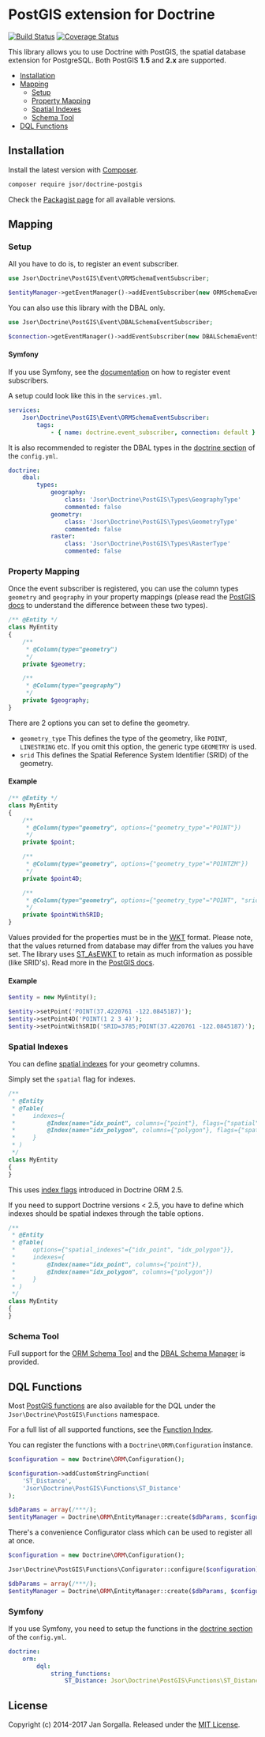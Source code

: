 PostGIS extension for Doctrine
==============================

[![Build Status](https://travis-ci.org/jsor/doctrine-postgis.svg?branch=master)](https://travis-ci.org/jsor/doctrine-postgis)
[![Coverage Status](https://coveralls.io/repos/jsor/doctrine-postgis/badge.svg?branch=master&service=github)](https://coveralls.io/github/jsor/doctrine-postgis?branch=master)

This library allows you to use Doctrine with PostGIS, the spatial database
extension for PostgreSQL. Both PostGIS **1.5** and **2.x** are supported.

* [Installation](#installation)
* [Mapping](#mapping)
    * [Setup](#setup)
    * [Property Mapping](#property-mapping)
    * [Spatial Indexes](#spatial-indexes)
    * [Schema Tool](#schema-tool)
* [DQL Functions](#dql-functions)

Installation
------------

Install the latest version with [Composer](https://getcomposer.org).

```bash
composer require jsor/doctrine-postgis
```

Check the [Packagist page](https://packagist.org/packages/jsor/doctrine-postgis)
for all available versions.

Mapping
-------

### Setup

All you have to do is, to register an event subscriber.

```php
use Jsor\Doctrine\PostGIS\Event\ORMSchemaEventSubscriber;

$entityManager->getEventManager()->addEventSubscriber(new ORMSchemaEventSubscriber());
```

You can also use this library with the DBAL only.

```php
use Jsor\Doctrine\PostGIS\Event\DBALSchemaEventSubscriber;

$connection->getEventManager()->addEventSubscriber(new DBALSchemaEventSubscriber());
```

#### Symfony

If you use Symfony, see the [documentation](https://symfony.com/doc/current/doctrine/event_listeners_subscribers.html)
on how to register event subscribers.

A setup could look like this in the `services.yml`.

```yaml
services:
    Jsor\Doctrine\PostGIS\Event\ORMSchemaEventSubscriber:
        tags:
            - { name: doctrine.event_subscriber, connection: default }
```

It is also recommended to register the DBAL types in the
[doctrine section](https://symfony.com/doc/current/reference/configuration/doctrine.html)
of the `config.yml`.

```yaml
doctrine:
    dbal:
        types:
            geography:
                class: 'Jsor\Doctrine\PostGIS\Types\GeographyType'
                commented: false
            geometry:
                class: 'Jsor\Doctrine\PostGIS\Types\GeometryType'
                commented: false
            raster:
                class: 'Jsor\Doctrine\PostGIS\Types\RasterType'
                commented: false
```

### Property Mapping

Once the event subscriber is registered, you can use the column types
`geometry` and `geography` in your property mappings (please read the
[PostGIS docs](https://postgis.net/docs/using_postgis_dbmanagement.html#PostGIS_Geography)
to understand the difference between these two types).

```php
/** @Entity */
class MyEntity
{
    /**
     * @Column(type="geometry")
     */
    private $geometry;

    /**
     * @Column(type="geography")
     */
    private $geography;
}
```

There are 2 options you can set to define the geometry.

* `geometry_type`
   This defines the type of the geometry, like `POINT`, `LINESTRING` etc.
   If you omit this option, the generic type `GEOMETRY` is used.
* `srid`
   This defines the Spatial Reference System Identifier (SRID) of the geometry.

#### Example

```php
/** @Entity */
class MyEntity
{
    /**
     * @Column(type="geometry", options={"geometry_type"="POINT"})
     */
    private $point;

    /**
     * @Column(type="geometry", options={"geometry_type"="POINTZM"})
     */
    private $point4D;

    /**
     * @Column(type="geometry", options={"geometry_type"="POINT", "srid"=3785})
     */
    private $pointWithSRID;
}
```

Values provided for the properties must be in the [WKT](https://en.wikipedia.org/wiki/Well-known_text)
format. Please note, that the values returned from database may differ from the
values you have set. The library uses [ST_AsEWKT](https://postgis.net/docs/ST_AsEWKT.html)
to retain as much information as possible (like SRID's). Read more in the
[PostGIS docs](https://postgis.net/docs/using_postgis_dbmanagement.html#RefObject).

#### Example

```php
$entity = new MyEntity();

$entity->setPoint('POINT(37.4220761 -122.0845187)');
$entity->setPoint4D('POINT(1 2 3 4)');
$entity->setPointWithSRID('SRID=3785;POINT(37.4220761 -122.0845187)');
```

### Spatial Indexes

You can define [spatial indexes](https://postgis.net/docs/using_postgis_dbmanagement.html#gist_indexes)
for your geometry columns.

Simply set the `spatial` flag for indexes.

```php
/**
 * @Entity
 * @Table(
 *     indexes={
 *         @Index(name="idx_point", columns={"point"}, flags={"spatial"})),
 *         @Index(name="idx_polygon", columns={"polygon"}, flags={"spatial"}))
 *     }
 * )
 */
class MyEntity
{
}
```

This uses [index flags](http://docs.doctrine-project.org/projects/doctrine-orm/en/latest/changelog/migration_2_5.html#mapping-allow-configuring-index-flags)
introduced in Doctrine ORM 2.5.

If you need to support Doctrine versions < 2.5, you have to define which indexes
should be spatial indexes through the table options.

```php
/**
 * @Entity
 * @Table(
 *     options={"spatial_indexes"={"idx_point", "idx_polygon"}},
 *     indexes={
 *         @Index(name="idx_point", columns={"point"}),
 *         @Index(name="idx_polygon", columns={"polygon"})
 *     }
 * )
 */
class MyEntity
{
}
```

### Schema Tool

Full support for the [ORM Schema Tool](http://docs.doctrine-project.org/projects/doctrine-orm/en/latest/reference/tools.html)
and the [DBAL Schema Manager](http://docs.doctrine-project.org/projects/doctrine-dbal/en/latest/reference/schema-manager.html)
is provided.

DQL Functions
-------------

Most [PostGIS functions](https://postgis.net/docs/reference.html) are also
available for the DQL under the `Jsor\Doctrine\PostGIS\Functions` namespace.

For a full list of all supported functions, see the
[Function Index](docs/function-index.md).

You can register the functions with a `Doctrine\ORM\Configuration` instance.
 
```php
$configuration = new Doctrine\ORM\Configuration();

$configuration->addCustomStringFunction(
    'ST_Distance',
    'Jsor\Doctrine\PostGIS\Functions\ST_Distance'
);

$dbParams = array(/***/);
$entityManager = Doctrine\ORM\EntityManager::create($dbParams, $configuration);
```

There's a convenience Configurator class which can be used to register all
at once.

```php
$configuration = new Doctrine\ORM\Configuration();

Jsor\Doctrine\PostGIS\Functions\Configurator::configure($configuration);

$dbParams = array(/***/);
$entityManager = Doctrine\ORM\EntityManager::create($dbParams, $configuration);
```

### Symfony

If you use Symfony, you need to setup the functions in the
[doctrine section](https://symfony.com/doc/current/reference/configuration/doctrine.html)
of the `config.yml`.

```yaml
doctrine:
    orm:
        dql:
            string_functions:
                ST_Distance: Jsor\Doctrine\PostGIS\Functions\ST_Distance
```

License
-------

Copyright (c) 2014-2017 Jan Sorgalla.
Released under the [MIT License](LICENSE).
